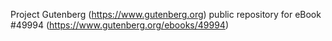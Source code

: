 Project Gutenberg (https://www.gutenberg.org) public repository for eBook #49994 (https://www.gutenberg.org/ebooks/49994)
